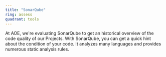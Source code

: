 ```yaml
---
title: "SonarQube"
ring: assess
quadrant: tools
---
```


At AOE, we're evaluating SonarQube to get an historical overview of the code quality of our Projects. With SonarQube, you can get a quick hint about the condition of your code. It analyzes many languages and provides numerous static analysis rules.
